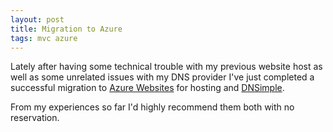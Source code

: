 ```yaml
---
layout: post
title: Migration to Azure
tags: mvc azure
---
```


Lately after having some technical trouble with my previous website host as well as some unrelated issues with my DNS provider I've just completed a successful migration to [Azure Websites][azure] for hosting and [DNSimple][dns].

From my experiences so far I'd highly recommend them both with no reservation. 

[azure]: http://windowsazure.com
[dns]: http://dnsimple.com
